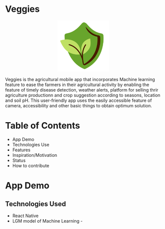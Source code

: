 # Veggies

<p align="center" width="100%">
    <img width="33%" src="logo.png">
</p>

Veggies is the agricultural mobile app that incorporates Machine learning feature to ease the farmers in their agricultural activity by enabling the feature of timely disease detection,  weather alerts, platform for selling thrir agriculture productionn and crop suggestion according to seasons, location and soil pH.  This user-friendly app uses the easily accessible feature of camera, accessibility and other basic things to obtain optimum solution.                           

# Table of Contents 
- App Demo                          
- Technologies Use
- Features
- Inspiration/Motivation 
- Status
- How to contribute 
                          
                          
# App Demo 
## Technologies Used
- React Native 
- LGM model of Machine Learning 
                          - 
                          
                     
                       
                          



  
  
  
